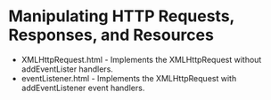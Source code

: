 # Manipulating HTTP Requests, Responses, and Resources

* XMLHttpRequest.html - Implements the XMLHttpRequest without addEventLister handlers.
* eventListener.html - Implements the XMLHttpRequest with addEventListener event handlers.
